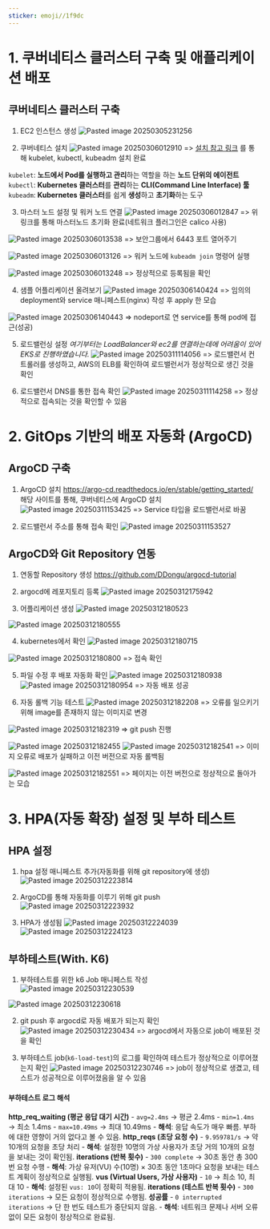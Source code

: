 ```yaml
---
sticker: emoji//1f9dc
---
```

# 1. 쿠버네티스 클러스터 구축 및 애플리케이션 배포
## 쿠버네티스 클러스터 구축
1) EC2 인스턴스 생성
![Pasted image 20250305231256](images/Pasted%20image%2020250305231256.png)

2) 쿠버네티스 설치
![Pasted image 20250306012910](images/Pasted%20image%2020250306012910.png)
=> [설치 참고 링크](https://coding-review.tistory.com/552) 를 통해 kubelet, kubectl, kubeadm 설치 완료

`kubelet`: **노드에서 Pod를 실행하고 관리**하는 역할을 하는 **노드 단위의 에이전트**
`kubectl`: **Kubernetes 클러스터**를 **관리**하는 **CLI(Command Line Interface) 툴**
`kubeadm`: **Kubernetes 클러스터**를 쉽게 **생성**하고 **초기화**하는 도구

3) 마스터 노드 설정 및 워커 노드 연결
![Pasted image 20250306012847](images/Pasted%20image%2020250306012847.png)
=> 위 링크를 통해 마스터노드 초기화 완료(네트워크 플러그인은 calico 사용)

![Pasted image 20250306013538](images/Pasted%20image%2020250306013538.png)
=> 보안그룹에서 6443 포트 열어주기

![Pasted image 20250306013126](images/Pasted%20image%2020250306013126.png)
=> 워커 노드에 `kubeadm join` 명령어 실행

![Pasted image 20250306013248](images/Pasted%20image%2020250306013248.png)
=> 정상적으로 등록됨을 확인

4) 샘플 어플리케이션 올려보기
![Pasted image 20250306140424](images/Pasted%20image%2020250306140424.png)
=> 임의의 deployment와 service 매니페스트(nginx) 작성 후 apply 한 모습

![Pasted image 20250306140443](images/Pasted%20image%2020250306140443.png)
=> nodeport로 연 service를 통해 pod에 접근(성공)

5) 로드밸런싱 설정
*여기부터는 LoadBalancer와 ec2를 연결하는데에 어려움이 있어 EKS로 진행하였습니다.*
![Pasted image 20250311114056](images/Pasted%20image%2020250311114056.png)
=> 로드밸런서 컨트롤러를 생성하고, AWS의 ELB를 확인하여 로드밸런서가 정상적으로 생긴 것을 확인

6) 로드밸런서 DNS를 통한 접속 확인
![Pasted image 20250311114258](images/Pasted%20image%2020250311114258.png)
=> 정상적으로 접속되는 것을 확인할 수 있음


# 2. GitOps 기반의 배포 자동화 (ArgoCD)
## ArgoCD 구축
1) ArgoCD 설치
https://argo-cd.readthedocs.io/en/stable/getting_started/ 해당 사이트를 통해, 쿠버네티스에 ArgoCD 설치
![Pasted image 20250311153425](images/Pasted%20image%2020250311153425.png)
=> Service 타입을 로드밸런서로 바꿈

2) 로드밸런서 주소를 통해 접속 확인
![Pasted image 20250311153527](images/Pasted%20image%2020250311153527.png)

## ArgoCD와 Git Repository 연동
1) 연동할 Repository 생성
https://github.com/DDongu/argocd-tutorial

2) argocd에 레포지토리 등록
![Pasted image 20250312175942](images/Pasted%20image%2020250312175942.png)

3) 어플리케이션 생성
![Pasted image 20250312180523](images/Pasted%20image%2020250312180523.png)

![Pasted image 20250312180555](images/Pasted%20image%2020250312180555.png)

4) kubernetes에서 확인
![Pasted image 20250312180715](images/Pasted%20image%2020250312180715.png)

![Pasted image 20250312180800](images/Pasted%20image%2020250312180800.png)
=> 접속 확인

5) 파일 수정 후 배포 자동화 확인
![Pasted image 20250312180938](images/Pasted%20image%2020250312180938.png)
![Pasted image 20250312180954](images/Pasted%20image%2020250312180954.png)
=> 자동 배포 성공

6) 자동 롤백 기능 테스트
![Pasted image 20250312182208](images/Pasted%20image%2020250312182208.png)
=> 오류를 일으키기 위해 image를 존재하지 않는 이미지로 변경

![Pasted image 20250312182319](images/Pasted%20image%2020250312182319.png)
=> git push 진행

![Pasted image 20250312182455](images/Pasted%20image%2020250312182455.png)
![Pasted image 20250312182541](images/Pasted%20image%2020250312182541.png)
=> 이미지 오류로 배포가 실패하고 이전 버전으로 자동 롤백됨

![Pasted image 20250312182551](images/Pasted%20image%2020250312182551.png)
=> 페이지는 이전 버전으로 정상적으로 돌아가는 모습

# 3. HPA(자동 확장) 설정 및 부하 테스트
## HPA 설정
1) hpa 설정 매니페스트 추가(자동화를 위해 git repository에 생성)
![Pasted image 20250312223814](images/Pasted%20image%2020250312223814.png)

2)  ArgoCD를 통해 자동화를 이루기 위해 git push
![Pasted image 20250312223932](images/Pasted%20image%2020250312223932.png)

3) HPA가 생성됨
![Pasted image 20250312224039](images/Pasted%20image%2020250312224039.png)![Pasted image 20250312224123](images/Pasted%20image%2020250312224123.png)

## 부하테스트(With. K6)
1) 부하테스트를 위한 k6 Job 매니페스트 작성
![Pasted image 20250312230539](images/Pasted%20image%2020250312230539.png)

![Pasted image 20250312230618](images/Pasted%20image%2020250312230618.png)

2) git push 후 argocd로 자동 배포가 되는지 확인
![Pasted image 20250312230434](images/Pasted%20image%2020250312230434.png)
=> argocd에서 자동으로 job이 배포된 것을 확인

3) 부하테스트 job(`k6-load-test`)의 로그를 확인하여 테스트가 정상적으로 이루어졌는지 확인
![Pasted image 20250312230746](images/Pasted%20image%2020250312230746.png)
=> job이 정상적으로 생겼고, 테스트가 성공적으로 이루어졌음을 알 수 있음

#### 부하테스트 로그 해석
**http_req_waiting (평균 응답 대기 시간)**
    - `avg=2.4ms` → 평균 2.4ms
    - `min=1.4ms` → 최소 1.4ms
    - `max=10.49ms` → 최대 10.49ms
    - **해석**: 응답 속도가 매우 빠름. 부하에 대한 영향이 거의 없다고 볼 수 있음.
**http_reqs (초당 요청 수)**
    - `9.959781/s` → 약 10개의 요청을 초당 처리
    - **해석**: 설정한 10명의 가상 사용자가 초당 거의 10개의 요청을 보내는 것이 확인됨.
**iterations (반복 횟수)**
    - `300 complete` → 30초 동안 총 300번 요청 수행
    - **해석**: 가상 유저(VU) 수(10명) × 30초 동안 1초마다 요청을 보내는 테스트 계획이 정상적으로 실행됨.
**vus (Virtual Users, 가상 사용자)**
    - `10` → 최소 10, 최대 10
    - **해석**: 설정된 `vus: 10`이 정확히 적용됨.
**iterations (테스트 반복 횟수)**
    - `300 iterations` → 모든 요청이 정상적으로 수행됨.
**성공률**
    - `0 interrupted iterations` → 단 한 번도 테스트가 중단되지 않음.
    - **해석**: 네트워크 문제나 서버 오류 없이 모든 요청이 정상적으로 완료됨.